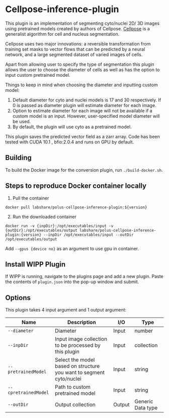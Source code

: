 # Cellpose-inference-plugin

This plugin is an implementation of segmenting cyto/nuclei 2D/ 3D images using pretrained models
created by authors of
Cellpose. [Cellpose](https://www.biorxiv.org/content/10.1101/2020.02.02.931238v1)
is a generalist algorithm for cell and nucleus segmentation.

Cellpose uses two major innovations: a reversible transformation from training set masks to vector
flows that can be predicted by a neural network, and a large segmented dataset of varied images of
cells.

Apart from allowing user to specify the type of segmentation this plugin allows the user to choose
the diameter of cells as well as has the option to input custom pretrained model.

Things to keep in mind when choosing the diameter and inputting custom model:

1. Default diameter for cyto and nuclei models is 17 and 30 respectively. If 0 is passed as diameter
   plugin will estimate diameter for each image.
2. Option to estimate diameter for each image will not be available if a custom model is an input.
   However, user-specified model diameter will be used.
3. By default, the plugin will use cyto as a pretrained model.

This plugin saves the predicted vector field as a zarr array. Code has been tested with CUDA 10.1 ,
bfio:2.0.4 and runs on GPU by default.

## Building

To build the Docker image for the conversion plugin, run
`./build-docker.sh`.

## Steps to reproduce Docker container locally

1. Pull the container

`docker pull labshare/polus-cellpose-inference-plugin:${version}`

2. Run the downloaded container

`docker run -v {inpDir}:/opt/executables/input -v {outDir}:/opt/executables/output labshare/polus-cellpose-inference-plugin:{version} --inpDir /opt/executables/input --outDir /opt/executables/output`

Add `--gpus {device no}` as an argument to use gpu in container.

## Install WIPP Plugin

If WIPP is running, navigate to the plugins page and add a new plugin. Paste the contents
of `plugin.json` into the pop-up window and submit.

## Options

This plugin takes 4 input argument and 1 output argument:

| Name          | Description             | I/O    | Type   |
|---------------|-------------------------|--------|--------|
| `--diameter` | Diameter| Input | number |
| `--inpDir` | Input image collection to be processed by this plugin | Input | collection |
| `--pretrainedModel` | Select the model based on structure you want to segment cyto/nuclei | Input | string |
| `--cpretrainedModel` | Path to custom pretrained model | Input | string |
| `--outDir` | Output collection | Output | Generic Data type |



